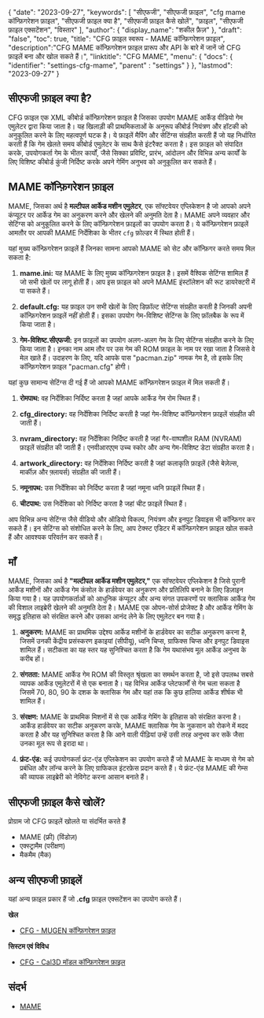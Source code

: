 {
"date": "2023-09-27",
  "keywords": [
"सीएफजी",
"सीएफजी फ़ाइल",
"cfg mame कॉन्फ़िगरेशन फ़ाइल",
"सीएफजी फ़ाइल क्या है",
"सीएफजी फ़ाइल कैसे खोलें",
"फ़ाइल",
"सीएफजी फ़ाइल एक्सटेंशन",
"विस्तार"
],
  "author": {
"display_name": "शकील फ़ैज़"
},
"draft": "false",
"toc": true,
"title": "CFG फ़ाइल स्वरूप - MAME कॉन्फ़िगरेशन फ़ाइल",
  "description":"CFG MAME कॉन्फ़िगरेशन फ़ाइल प्रारूप और API के बारे में जानें जो CFG फ़ाइलें बना और खोल सकते हैं।",
"linktitle": "CFG MAME",
  "menu": {
    "docs": {
      "identifier": "settings-cfg-mame",
"parent" : "settings"
}
},
"lastmod": "2023-09-27"
}

## सीएफजी फ़ाइल क्या है?

CFG फ़ाइल एक XML कीबोर्ड कॉन्फ़िगरेशन फ़ाइल है जिसका उपयोग MAME आर्केड वीडियो गेम एमुलेटर द्वारा किया जाता है। यह खिलाड़ी की प्राथमिकताओं के अनुरूप कीबोर्ड नियंत्रण और हॉटकी को अनुकूलित करने के लिए महत्वपूर्ण घटक है। ये फ़ाइलें मैपिंग और सेटिंग्स संग्रहीत करती हैं जो यह निर्धारित करती हैं कि गेम खेलते समय कीबोर्ड एमुलेटर के साथ कैसे इंटरैक्ट करता है। इस फ़ाइल को संपादित करके, उपयोगकर्ता गेम के भीतर कार्यों, जैसे सिक्का प्रविष्टि, प्रारंभ, आंदोलन और विभिन्न अन्य कार्यों के लिए विशिष्ट कीबोर्ड कुंजी निर्दिष्ट करके अपने गेमिंग अनुभव को अनुकूलित कर सकते हैं।

## MAME कॉन्फ़िगरेशन फ़ाइल

MAME, जिसका अर्थ है **मल्टीपल आर्केड मशीन एमुलेटर**, एक सॉफ्टवेयर एप्लिकेशन है जो आपको अपने कंप्यूटर पर आर्केड गेम का अनुकरण करने और खेलने की अनुमति देता है। MAME अपने व्यवहार और सेटिंग्स को अनुकूलित करने के लिए कॉन्फ़िगरेशन फ़ाइलों का उपयोग करता है। ये कॉन्फ़िगरेशन फ़ाइलें आमतौर पर आपकी MAME निर्देशिका के भीतर `cfg` फ़ोल्डर में स्थित होती हैं।

यहां मुख्य कॉन्फ़िगरेशन फ़ाइलें हैं जिनका सामना आपको MAME को सेट और कॉन्फ़िगर करते समय मिल सकता है:

1. **mame.ini:** यह MAME के लिए मुख्य कॉन्फ़िगरेशन फ़ाइल है। इसमें वैश्विक सेटिंग्स शामिल हैं जो सभी खेलों पर लागू होती हैं। आप इस फ़ाइल को अपने MAME इंस्टॉलेशन की रूट डायरेक्टरी में पा सकते हैं।

1. **default.cfg:** यह फ़ाइल उन सभी खेलों के लिए डिफ़ॉल्ट सेटिंग्स संग्रहीत करती है जिनकी अपनी कॉन्फ़िगरेशन फ़ाइलें नहीं होती हैं। इसका उपयोग गेम-विशिष्ट सेटिंग्स के लिए फ़ॉलबैक के रूप में किया जाता है।

1. **गेम-विशिष्ट.सीएफजी:** इन फ़ाइलों का उपयोग अलग-अलग गेम के लिए सेटिंग्स संग्रहीत करने के लिए किया जाता है। इनका नाम आम तौर पर उस गेम की ROM फ़ाइल के नाम पर रखा जाता है जिससे वे मेल खाते हैं। उदाहरण के लिए, यदि आपके पास "pacman.zip" नामक गेम है, तो इसके लिए कॉन्फ़िगरेशन फ़ाइल "pacman.cfg" होगी।

यहां कुछ सामान्य सेटिंग्स दी गई हैं जो आपको MAME कॉन्फ़िगरेशन फ़ाइल में मिल सकती हैं।

1. **रोमपाथ:** वह निर्देशिका निर्दिष्ट करता है जहां आपके आर्केड गेम रोम स्थित हैं।

1. **cfg_directory:** वह निर्देशिका निर्दिष्ट करती है जहां गेम-विशिष्ट कॉन्फ़िगरेशन फ़ाइलें संग्रहीत की जाती हैं।

1. **nvram_directory:** वह निर्देशिका निर्दिष्ट करती है जहां गैर-वाष्पशील RAM (NVRAM) फ़ाइलें संग्रहीत की जाती हैं। एनवीआरएएम उच्च स्कोर और अन्य गेम-विशिष्ट डेटा संग्रहीत करता है।

1. **artwork_directory:** वह निर्देशिका निर्दिष्ट करती है जहां कलाकृति फ़ाइलें (जैसे बेज़ेल्स, मार्कीज़ और फ़्लायर्स) संग्रहीत की जाती हैं।

1. **नमूनापथ:** उस निर्देशिका को निर्दिष्ट करता है जहां नमूना ध्वनि फ़ाइलें स्थित हैं।

1. **चीटपाथ:** उस निर्देशिका को निर्दिष्ट करता है जहां चीट फ़ाइलें स्थित हैं।

आप विभिन्न अन्य सेटिंग्स जैसे वीडियो और ऑडियो विकल्प, नियंत्रण और इनपुट डिवाइस भी कॉन्फ़िगर कर सकते हैं। इन सेटिंग्स को संशोधित करने के लिए, आप टेक्स्ट एडिटर में कॉन्फ़िगरेशन फ़ाइल खोल सकते हैं और आवश्यक परिवर्तन कर सकते हैं।

## माँ

MAME, जिसका अर्थ है **"मल्टीपल आर्केड मशीन एमुलेटर,"** एक सॉफ्टवेयर एप्लिकेशन है जिसे पुरानी आर्केड मशीनों और आर्केड गेम कंसोल के हार्डवेयर का अनुकरण और प्रतिलिपि बनाने के लिए डिज़ाइन किया गया है। यह उपयोगकर्ताओं को आधुनिक कंप्यूटर और अन्य संगत उपकरणों पर क्लासिक आर्केड गेम की विशाल लाइब्रेरी खेलने की अनुमति देता है। MAME एक ओपन-सोर्स प्रोजेक्ट है और आर्केड गेमिंग के समृद्ध इतिहास को संरक्षित करने और उसका आनंद लेने के लिए एमुलेटर बन गया है।

1. **अनुकरण:** MAME का प्राथमिक उद्देश्य आर्केड मशीनों के हार्डवेयर का सटीक अनुकरण करना है, जिसमें उनकी केंद्रीय प्रसंस्करण इकाइयां (सीपीयू), ध्वनि चिप्स, ग्राफिक्स चिप्स और इनपुट डिवाइस शामिल हैं। सटीकता का यह स्तर यह सुनिश्चित करता है कि गेम यथासंभव मूल आर्केड अनुभव के करीब हों।

1. **संगतता:** MAME आर्केड गेम ROM की विस्तृत श्रृंखला का समर्थन करता है, जो इसे उपलब्ध सबसे व्यापक आर्केड एमुलेटरों में से एक बनाता है। यह विभिन्न आर्केड प्लेटफार्मों से गेम चला सकता है जिसमें 70, 80, 90 के दशक के क्लासिक गेम और यहां तक कि कुछ हालिया आर्केड शीर्षक भी शामिल हैं।

1. **संरक्षण:** MAME के प्राथमिक मिशनों में से एक आर्केड गेमिंग के इतिहास को संरक्षित करना है। आर्केड हार्डवेयर का सटीक अनुकरण करके, MAME क्लासिक गेम के नुकसान को रोकने में मदद करता है और यह सुनिश्चित करता है कि आने वाली पीढ़ियां उन्हें उसी तरह अनुभव कर सकें जैसा उनका मूल रूप से इरादा था।

1. **फ्रंट-एंड:** कई उपयोगकर्ता फ्रंट-एंड एप्लिकेशन का उपयोग करते हैं जो MAME के माध्यम से गेम को प्रबंधित और लॉन्च करने के लिए ग्राफिकल इंटरफ़ेस प्रदान करते हैं। ये फ्रंट-एंड MAME की गेम्स की व्यापक लाइब्रेरी को नेविगेट करना आसान बनाते हैं।

## सीएफजी फ़ाइल कैसे खोलें?

प्रोग्राम जो CFG फ़ाइलें खोलते या संदर्भित करते हैं

- MAME (फ्री) (विंडोज़)
- एक्स्ट्रामैम (परीक्षण)
- मैकमैम (मैक)

## अन्य सीएफजी फ़ाइलें

यहां अन्य फ़ाइल प्रकार हैं जो **.cfg** फ़ाइल एक्सटेंशन का उपयोग करते हैं।

**खेल**
- [CFG - MUGEN कॉन्फ़िगरेशन फ़ाइल](/hi/game/cfg-mugen/)

**सिस्टम एवं विविध**
- [CFG - Cal3D मॉडल कॉन्फ़िगरेशन फ़ाइल](/hi/misc/cfg-cal3d/)

## संदर्भ
* [MAME](https://en.wikipedia.org/wiki/MAME)

